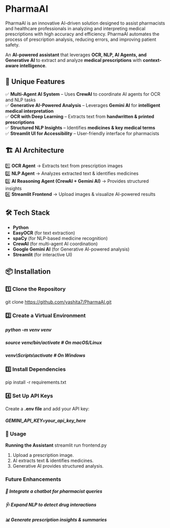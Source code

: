 # PharmaAI
PharmaAI is an innovative AI-driven solution designed to assist pharmacists and healthcare professionals in analyzing and interpreting medical prescriptions with high accuracy and efficiency. PharmaAI automates the process of prescription analysis, reducing errors, and improving patient safety.

An **AI-powered assistant** that leverages **OCR, NLP, AI Agents, and Generative AI** to extract and analyze **medical prescriptions** with **context-aware intelligence**.  

## 🚀 Unique Features  
✅ **Multi-Agent AI System** – Uses **CrewAI** to coordinate AI agents for OCR and NLP tasks  
✅ **Generative AI-Powered Analysis** – Leverages **Gemini AI** for **intelligent medical interpretation**  
✅ **OCR with Deep Learning** – Extracts text from **handwritten & printed prescriptions**  
✅ **Structured NLP Insights** – Identifies **medicines & key medical terms**  
✅ **Streamlit UI for Accessibility** – User-friendly interface for pharmacists  

## 🏗️ AI Architecture  
1️⃣ **OCR Agent** → Extracts text from prescription images  
2️⃣ **NLP Agent** → Analyzes extracted text & identifies medicines  
3️⃣ **AI Reasoning Agent (CrewAI + Gemini AI)** → Provides structured insights  
4️⃣ **Streamlit Frontend** → Upload images & visualize AI-powered results  

## 🛠️ Tech Stack  
- **Python**  
- **EasyOCR** (for text extraction)  
- **spaCy** (for NLP-based medicine recognition)  
- **CrewAI** (for multi-agent AI coordination)  
- **Google Gemini AI** (for Generative AI-powered analysis)  
- **Streamlit** (for interactive UI)  

## 📦 Installation  
### 1️⃣ Clone the Repository  
git clone https://github.com/yashita7/PharmaAI.git

### 2️⃣ Create a Virtual Environment
##### python -m venv venv
##### source venv/bin/activate  # On macOS/Linux
##### venv\Scripts\activate     # On Windows

### 3️⃣ Install Dependencies
pip install -r requirements.txt

### 4️⃣ Set Up API Keys
Create a **.env file** and add your API key:
##### GEMINI_API_KEY=your_api_key_here

### 🎯 Usage
**Running the Assistant**
streamlit run frontend.py
1. Upload a prescription image.
2. AI extracts text & identifies medicines.
3. Generative AI provides structured analysis.

### Future Enhancements
##### 🚀 Integrate a chatbot for pharmacist queries
##### 🩺 Expand NLP to detect drug interactions
##### 📊 Generate prescription insights & summaries
